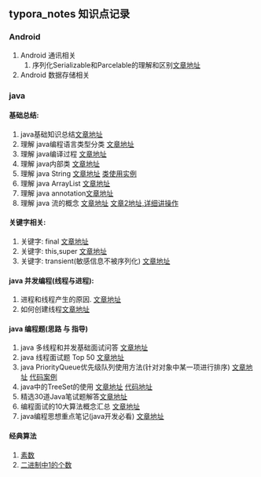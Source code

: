 ## typora_notes 知识点记录
### Android

1. Android 通讯相关
   1. 序列化Serializable和Parcelable的理解和区别[文章地址](https://github.com/chaoxiongTian/typora_notes/blob/master/%E6%8A%80%E6%9C%AF%E6%96%87%E6%A1%A3/Android%E7%9B%B8%E5%85%B3/%E5%BA%8F%E5%88%97%E5%8C%96Serializable%E5%92%8CParcelable%E7%9A%84%E7%90%86%E8%A7%A3%E5%92%8C%E5%8C%BA%E5%88%AB.md)
2. Android 数据存储相关

### java

#### 基础总结:

1. java基础知识总结[文章地址](https://github.com/chaoxiongTian/typora_notes/blob/master/%E6%8A%80%E6%9C%AF%E6%96%87%E6%A1%A3/Java%E7%9B%B8%E5%85%B3/java%E5%9F%BA%E7%A1%80%E5%A4%8D%E4%B9%A0%E6%80%BB%E7%BB%93.md)
2. 理解 java编程语言类型分类 [文章地址](https://github.com/chaoxiongTian/typora_notes/blob/master/%E6%8A%80%E6%9C%AF%E6%96%87%E6%A1%A3/Java%E7%9B%B8%E5%85%B3/%E8%AF%AD%E8%A8%80%E5%88%86%E7%B1%BB(%E7%BC%96%E8%AF%91%E5%9E%8B%E5%92%8C%E8%A7%A3%E9%87%8A%E5%9E%8B).md)
3. 理解 java编译过程 [文章地址](https://github.com/chaoxiongTian/typora_notes/blob/master/%E6%8A%80%E6%9C%AF%E6%96%87%E6%A1%A3/Java%E7%9B%B8%E5%85%B3/%E7%BC%96%E8%AF%91%E8%BF%87%E7%A8%8B%E5%92%8C%E8%BF%90%E8%A1%8C%E8%BF%87%E7%A8%8B.md)
4. 理解 java内部类 [文章地址](https://www.cnblogs.com/hasse/p/5020519.html)
5. 理解 java String [文章地址](https://www.cnblogs.com/xiaoxi/p/6036701.html)  [类使用实例](https://github.com/chaoxiongTian/algorithm/blob/master/Algorithm_java_idea/src/com/chaoxiong/niuke/huawei/StringUser.java)
6. 理解 java ArrayList [文章地址](http://www.cnblogs.com/xiaoxi/p/6097932.html)
7. 理解 java annotation[文章地址](https://blog.csdn.net/briblue/article/details/73824058)
8. 理解 java 流的概念 [文章地址](https://blog.csdn.net/sunhuaqiang1/article/details/52756999) [文章2地址,详细讲操作](www.cnblogs.com/lich/archive/2011/12/11/2283700.html)

#### 关键字相关:

1. 关键字: final [文章地址](https://www.cnblogs.com/dotgua/p/6357951.html)
2. 关键字: this,super [文章地址](http://www.cnblogs.com/hasse/p/5023392.html)
3. 关键字: transient(敏感信息不被序列化) [文章地址](http://www.cnblogs.com/lanxuezaipiao/p/3369962.html)

#### java 并发编程(线程与进程):

1. 进程和线程产生的原因. [文章地址](http://www.cnblogs.com/dolphin0520/p/3910667.html)
2. 如何创建线程[文章地址](http://www.cnblogs.com/dolphin0520/p/3913517.html)

#### java 编程题(思路 与 指导)

1. java 多线程和并发基础面试问答 [文章地址](http://www.cnblogs.com/dolphin0520/p/3932934.html)
2. java 线程面试题 Top 50 [文章地址](http://www.cnblogs.com/dolphin0520/p/3958019.html)
3. java PriorityQueue优先级队列使用方法(针对对象中某一项进行排序) [文章地址](https://blog.csdn.net/hiphopmattshi/article/details/7334487)  [代码案例](https://github.com/chaoxiongTian/algorithm/blob/master/Algorithm_java_idea/src/com/chaoxiong/niuke/huawei/priorityQueue.java)
4. java中的TreeSet的使用 [文章地址](https://blog.csdn.net/xiaofei__/article/details/53138681) [代码地址](https://github.com/chaoxiongTian/algorithm/blob/master/Algorithm_java_idea/src/com/chaoxiong/niuke/huawei/CusTreeSet.java)
5. 精选30道Java笔试题解答[文章地址](http://www.cnblogs.com/lanxuezaipiao/p/3371224.html)
6. 编程面试的10大算法概念汇总 [文章地址](http://www.cnblogs.com/lanxuezaipiao/p/3447757.html)
7. java编程思想重点笔记(java开发必看) [文章地址](http://www.cnblogs.com/lanxuezaipiao/p/4153070.html)


#### 经典算法

1. [素数](https://github.com/chaoxiongTian/algorithm/blob/master/Algorithm_java_idea/src/com/chaoxiong/niuke/huawei/ClassicsArithmetic.java)
2. [二进制中1的个数](https://github.com/chaoxiongTian/algorithm/blob/master/Algorithm_java_idea/src/com/chaoxiong/niuke/huawei/ClassicsArithmetic.java)




